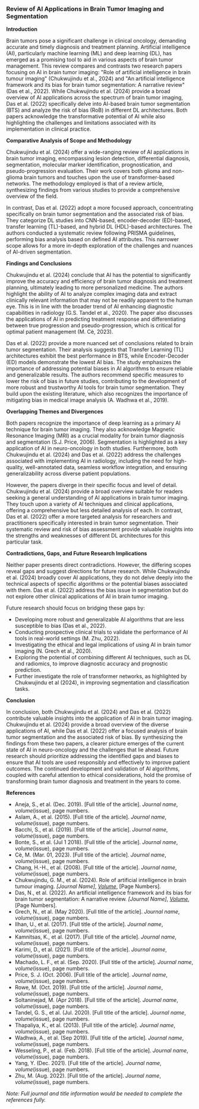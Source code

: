 ### Review of AI Applications in Brain Tumor Imaging and Segmentation

**Introduction**

Brain tumors pose a significant challenge in clinical oncology, demanding accurate and timely diagnosis and treatment planning. Artificial intelligence (AI), particularly machine learning (ML) and deep learning (DL), has emerged as a promising tool to aid in various aspects of brain tumor management. This review compares and contrasts two research papers focusing on AI in brain tumor imaging: "Role of artificial intelligence in brain tumour imaging" (Chukwujindu et al., 2024) and "An artificial intelligence framework and its bias for brain tumor segmentation: A narrative review" (Das et al., 2022). While Chukwujindu et al. (2024) provide a broad overview of AI applications across the spectrum of brain tumor imaging, Das et al. (2022) specifically delve into AI-based brain tumor segmentation (BTS) and analyze the risk of bias (RoB) in different DL architectures. Both papers acknowledge the transformative potential of AI while also highlighting the challenges and limitations associated with its implementation in clinical practice.

**Comparative Analysis of Scope and Methodology**

Chukwujindu et al. (2024) offer a wide-ranging review of AI applications in brain tumor imaging, encompassing lesion detection, differential diagnosis, segmentation, molecular marker identification, prognostication, and pseudo-progression evaluation. Their work covers both glioma and non-glioma brain tumors and touches upon the use of transformer-based networks. The methodology employed is that of a review article, synthesizing findings from various studies to provide a comprehensive overview of the field.

In contrast, Das et al. (2022) adopt a more focused approach, concentrating specifically on brain tumor segmentation and the associated risk of bias. They categorize DL studies into CNN-based, encoder-decoder (ED)-based, transfer learning (TL)-based, and hybrid DL (HDL)-based architectures. The authors conducted a systematic review following PRISMA guidelines, performing bias analysis based on defined AI attributes. This narrower scope allows for a more in-depth exploration of the challenges and nuances of AI-driven segmentation.

**Findings and Conclusions**

Chukwujindu et al. (2024) conclude that AI has the potential to significantly improve the accuracy and efficiency of brain tumor diagnosis and treatment planning, ultimately leading to more personalized medicine. The authors highlight the ability of AI to analyze complex imaging data and extract clinically relevant information that may not be readily apparent to the human eye. This is in line with the broader trend of AI enhancing diagnostic capabilities in radiology (G.S. Tandel et al., 2020). The paper also discusses the applications of AI in predicting treatment response and differentiating between true progression and pseudo-progression, which is critical for optimal patient management (M. Cè, 2023).

Das et al. (2022) provide a more nuanced set of conclusions related to brain tumor segmentation. Their analysis suggests that Transfer Learning (TL) architectures exhibit the best performance in BTS, while Encoder-Decoder (ED) models demonstrate the lowest AI bias. The study emphasizes the importance of addressing potential biases in AI algorithms to ensure reliable and generalizable results. The authors recommend specific measures to lower the risk of bias in future studies, contributing to the development of more robust and trustworthy AI tools for brain tumor segmentation. They build upon the existing literature, which also recognizes the importance of mitigating bias in medical image analysis (A. Wadhwa et al., 2019).

**Overlapping Themes and Divergences**

Both papers recognize the importance of deep learning as a primary AI technique for brain tumor imaging. They also acknowledge Magnetic Resonance Imaging (MRI) as a crucial modality for brain tumor diagnosis and segmentation (S.J. Price, 2006). Segmentation is highlighted as a key application of AI in neuro-oncology in both studies. Furthermore, both Chukwujindu et al. (2024) and Das et al. (2022) address the challenges associated with implementing AI in radiology, including the need for high-quality, well-annotated data, seamless workflow integration, and ensuring generalizability across diverse patient populations.

However, the papers diverge in their specific focus and level of detail. Chukwujindu et al. (2024) provide a broad overview suitable for readers seeking a general understanding of AI applications in brain tumor imaging. They touch upon a variety of AI techniques and clinical applications, offering a comprehensive but less detailed analysis of each. In contrast, Das et al. (2022) offer a more targeted analysis for researchers and practitioners specifically interested in brain tumor segmentation. Their systematic review and risk of bias assessment provide valuable insights into the strengths and weaknesses of different DL architectures for this particular task.

**Contradictions, Gaps, and Future Research Implications**

Neither paper presents direct contradictions. However, the differing scopes reveal gaps and suggest directions for future research. While Chukwujindu et al. (2024) broadly cover AI applications, they do not delve deeply into the technical aspects of specific algorithms or the potential biases associated with them. Das et al. (2022) address the bias issue in segmentation but do not explore other clinical applications of AI in brain tumor imaging.

Future research should focus on bridging these gaps by:

*   Developing more robust and generalizable AI algorithms that are less susceptible to bias (Das et al., 2022).
*   Conducting prospective clinical trials to validate the performance of AI tools in real-world settings (M. Zhu, 2022).
*   Investigating the ethical and legal implications of using AI in brain tumor imaging (N. Grech et al., 2020).
*   Exploring the potential of combining different AI techniques, such as DL and radiomics, to improve diagnostic accuracy and prognostic prediction.
*   Further investigate the role of transformer networks, as highlighted by Chukwujindu et al (2024), in improving segmentation and classification tasks.

**Conclusion**

In conclusion, both Chukwujindu et al. (2024) and Das et al. (2022) contribute valuable insights into the application of AI in brain tumor imaging. Chukwujindu et al. (2024) provide a broad overview of the diverse applications of AI, while Das et al. (2022) offer a focused analysis of brain tumor segmentation and the associated risk of bias. By synthesizing the findings from these two papers, a clearer picture emerges of the current state of AI in neuro-oncology and the challenges that lie ahead. Future research should prioritize addressing the identified gaps and biases to ensure that AI tools are used responsibly and effectively to improve patient outcomes. The continued development and validation of AI algorithms, coupled with careful attention to ethical considerations, hold the promise of transforming brain tumor diagnosis and treatment in the years to come.

**References**

*   Aneja, S., et al. (Dec. 2019). [Full title of the article]. *Journal name*, *volume*(issue), page numbers.
*   Aslam, A., et al. (2015). [Full title of the article]. *Journal name*, *volume*(issue), page numbers.
*   Bacchi, S., et al. (2019). [Full title of the article]. *Journal name*, *volume*(issue), page numbers.
*   Bonte, S., et al. (Jul 1 2018). [Full title of the article]. *Journal name*, *volume*(issue), page numbers.
*   Cè, M. (Mar. 01, 2023). [Full title of the article]. *Journal name*, *volume*(issue), page numbers.
*   Chang, H.-H., et al. (2008). [Full title of the article]. *Journal name*, *volume*(issue), page numbers.
*   Chukwujindu, G. M., et al. (2024). Role of artificial intelligence in brain tumour imaging. *[Journal Name]*, *[Volume]([Issue])*, [Page Numbers].
*   Das, N., et al. (2022). An artificial intelligence framework and its bias for brain tumor segmentation: A narrative review. *[Journal Name]*, *[Volume]([Issue])*, [Page Numbers].
*   Grech, N., et al. (May 2020). [Full title of the article]. *Journal name*, *volume*(issue), page numbers.
*   Ilhan, U., et al. (2017). [Full title of the article]. *Journal name*, *volume*(issue), page numbers.
*   Kamnitsas, K., et al. (2017). [Full title of the article]. *Journal name*, *volume*(issue), page numbers.
*   Karimi, D., et al. (2021). [Full title of the article]. *Journal name*, *volume*(issue), page numbers.
*   Machado, L. F., et al. (Sep. 2020). [Full title of the article]. *Journal name*, *volume*(issue), page numbers.
*   Price, S. J. (Oct. 2006). [Full title of the article]. *Journal name*, *volume*(issue), page numbers.
*   Rowe, M. (Oct. 2019). [Full title of the article]. *Journal name*, *volume*(issue), page numbers.
*   Soltaninejad, M. (Apr 2018). [Full title of the article]. *Journal name*, *volume*(issue), page numbers.
*   Tandel, G. S., et al. (Jul. 2020). [Full title of the article]. *Journal name*, *volume*(issue), page numbers.
*   Thapaliya, K., et al. (2013). [Full title of the article]. *Journal name*, *volume*(issue), page numbers.
*   Wadhwa, A., et al. (Sep 2019). [Full title of the article]. *Journal name*, *volume*(issue), page numbers.
*   Wesseling, P., et al. (Feb. 2018). [Full title of the article]. *Journal name*, *volume*(issue), page numbers.
*   Yang, Y. (Dec. 2021). [Full title of the article]. *Journal name*, *volume*(issue), page numbers.
*   Zhu, M. (Aug. 2022). [Full title of the article]. *Journal name*, *volume*(issue), page numbers.

*Note: Full journal and title information would be needed to complete the references fully.*